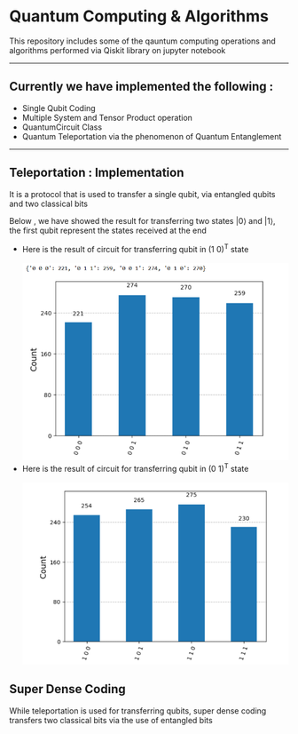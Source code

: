 # Quantum Computing & Algorithms
This repository includes some of the qauntum computing operations and algorithms performed via Qiskit library on jupyter notebook
<br>
<hr>
<h2>Currently we have implemented the following : </h2>
<ul>
  <li>Single Qubit Coding</li>
  <li>Multiple System and Tensor Product operation</li>
  <li>QuantumCircuit Class</li>
  <li>Quantum Teleportation via the phenomenon of Quantum Entanglement</li>
</ul>
<hr>
<h2>Teleportation : Implementation</h2>
<p>It is a protocol that is used to transfer a single qubit, via entangled qubits and two classical bits</p>
<p>Below , we have showed the result for transferring two states |0⟩ and |1⟩, the first qubit represent the states received at the end
<ul>
  <li>Here is the result of circuit for transferring qubit in (1 0)<sup>T</sup> state<br><br><img src="asset/teleportation-qubit-0.png"></li>
  <li>Here is the result of circuit for transferring qubit in (0 1)<sup>T</sup> state<br><br><img src="asset/teleportation-qubit-1.png"></li>
</ul>
<h2>Super Dense Coding</h2>
<p>While teleportation is used for transferring qubits, super dense coding transfers two classical bits via the use of entangled bits</p>
